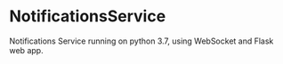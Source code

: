 # NotificationsService
Notifications Service running on python 3.7, using WebSocket and Flask web app.

